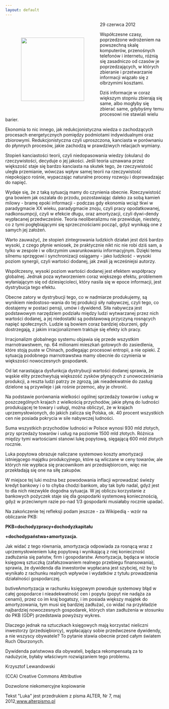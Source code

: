 ```yaml
---
layout: default
---
```

<img src="{{site.baseurl}}\articles\pictures\465.Ma2.jpg" align="left" hspace="50" vspace="50" width="200"><!--117-->
<p>29 czerwca 2012</p>
<p>Współczesne czasy, poprzedzone wdrożeniem na powszechną skalę komputerów, przenośnych telefonów i internetu, różnią się zasadniczo od czasów je poprzedzających, w których zbieranie i przetwarzanie informacji wiązało się z olbrzymimi kosztami.</p>
<p>Dziś informacje w coraz większym stopniu zbierają się same, albo mogłyby się zbierać same, gdybyśmy temu procesowi nie stawiali wielu barier.</p><p></p>
<p>Ekonomia to nic innego, jak redukcjonistyczna wiedza o zachodzących procesach energetycznych pomiędzy podmiotami indywidualnymi oraz zbiorowymi. Redukcjonistyczna czyli uproszczona, kanciasta w porównaniu do płynnych procesów, jakie zachodzą w prawdziwych relacjach wymiany.</p><p></p>
<p>Stopień kanciastości teorii, czyli niedopasowania wiedzy (okularu) do rzeczywistości, decyduje o jej jakości. Jeśli teoria uznawana przez większość staje się bardzo kanciasta na skutek tego, że rzeczywistość uległa przemianie, wówczas wpływ samej teorii na rzeczywistość niepokojąco rośnie, wypaczając naturalne procesy rozwoju i doprowadzając do napięć.</p><p></p>
<p>Wydaje się, że z taką sytuacją mamy do czynienia obecnie. Rzeczywistość gna bowiem jak oszalała do przodu, pozostawiając daleko za sobą kamień milowy - bramę epoki informacji - podczas gdy ekonomia wciąż tkwi w paradygmacie XX wieku, paradygmacie znoju, czyli pracy opodatkowanej, nadkonsumpcji, czyli w efekcie długu, oraz amortyzacji, czyli dywi-dendy wypłacanej przedwcześnie. Teoria neoliberalizmu nie przewiduje, niestety, co z tymi pogłębiającymi się sprzecznościami począć, gdyż wynikają one z samych jej założeń.</p><p></p>
<p>Warto zauważyć, że stopień zintegrowania ludzkich działań jest dziś bardzo wysoki, z czego płynie wniosek, że praktycznie nikt nic nie robi dziś sam, a tylko w zespole i w olbrzymim uwarunkowaniu informacyjnym. Dzięki temu silnemu sprzęgowi i synchronizacji osiągamy - jako ludzkość - wysoki poziom synergii, czyli wartości dodanej, jak zwali ją wcześniejsi autorzy.</p><p></p>
<p>Współczesny, wysoki poziom wartości dodanej jest efektem współpracy globalnej. Jednak poza wytworzeniem coraz większego efektu, problemem wyłaniającym się od dziesięcioleci, który nasila się w epoce informacji, jest dystrybucja tego efektu.</p><p></p>
<p>Obecne zatory w dystrybucji tego, co w nadmiarze produkujemy, są wynikiem niedostoso-wania do tej produkcji siły nabywczej, czyli tego, co dostajemy w postaci pensji, umów i dywidend. Siła nabywcza jest podstawowym narzędziem podziału między ludzi wytwarzanej przez nich wartości dodanej, a jej niedostatki są podstawową przyczyną rosnących napięć społecznych. Ludzie są bowiem coraz bardziej oburzeni, gdy dostrzegają, z jakim irracjonalizmem traktuje się efekty ich pracy.</p><p></p>
<p>Irracjonalizm globalnego systemu objawia się przede wszystkim marnotrawstwem, np. 64 milionami mieszkań gotowych do zasiedlenia, które stoją puste w Chinach, podlegając procesowi entropii, a nie opieki. Z sytuacją podobnego marnotrawstwa mamy obecnie do czynienia w większości nowoczesnych gospodarek.</p><p></p>
<p>Od lat narastająca dysfunkcja dystrybucji wartości dodanej sprawia, że wąskie elity przechwytują większość zysków płynących z unowocześniania produkcji, a reszta ludzi patrzy ze zgrozą, jak nieadekwatnie do zasług dzielone są przywileje i jak rośnie przemoc, aby je chronić.</p><p></p>
<p>Na podstawie porównania wielkości ogólnej sprzedaży towarów i usług w poszczególnych krajach z wielkością przychodów, jakie płyną do ludności produkującej te towary i usługi, można obliczyć, że w krajach uprzemysłowionych, do jakich zalicza się Polska, ok. 40 procent wszystkich cen nie posiada pokrycia w sile nabywczej ludności.</p><p></p>
<p>Suma wszystkich przychodów ludności w Polsce wynosi 930 mld złotych, przy sprzedaży towarów i usług na poziomie 1500 mld złotych. Różnica między tymi wartościami stanowi lukę popytową, sięgającą 600 mld złotych rocznie.</p><p></p>
<p>Luka popytowa obrazuje naliczane systemowo koszty amortyzacji istniejącego majątku produkcyjnego, które są wliczane w ceny towarów, ale których nie wypłaca się pracownikom ani przedsiębiorcom, więc nie przekładają się one na siłę zakupów.</p><p></p>
<p>W miejsce tej luki można bez powodowania inflacji wprowadzać świeży kredyt bankowy i o to chyba chodzi bankom, aby tak było nadal, gdyż jest to dla nich niezwykle dogodna sytuacja. W jej obliczu korzystanie z bankowych pożyczek staje się dla gospodarki systemową koniecznością, gdyż w przeciwnym razie po-nad 1/3 gospodarki musiałaby rocznie upadać.</p><p></p>
<p>Na zakończenie tej refleksji podam jeszcze - za Wikipedią - wzór na obliczanie PKB:</p>
<p><b>PKB=dochodyzpracy+dochodyzkapitału</b></p>
<p><b>+dochodypaństwa+amortyzacja.</b></p>
<p class="p3">Jak widać z tego równania, amortyzacja odpowiada za rosnącą wraz z uprzemysłowieniem lukę popytową i wynikającą z niej konieczność zadłużania się państw, firm i gospodarstw. Amortyzacja, będąca w istocie księgową sztuczką (zafałszowaniem realnego przebiegu finansowania), sprawia, że dywidenda dla inwestorów wypłacana jest szybciej, niż by to wynikało z rachunku realnych wpływów i wydatków z tytułu prowadzenia działalności gospodarczej.</p>
<p>butiveAmortyzacja w rachunku księgowym powoduje systemowy błąd w całej gospodarce i nieadekwatność cen i popytu (popyt nie nadąża za cenami), przez co im kraj bogatszy, i im posiada większy majątek do amortyzowania, tym musi się bardziej zadłużać, co widać na przykładzie najbardziej nowoczesnych gospodarek, których stan zadłużenia w stosunku do PKB (GDP) przedstawia powyższy wykres.</p><p></p>
<p>Dlaczego jednak na sztuczkach księgowych mają korzystać nieliczni inwestorzy (przedsiębiorcy), wypłacający sobie przedwczesne dywidendy, a nie wszyscy obywatele? To pytanie stawia obecnie przed całym światem Ruch Oburzonych.</p><p></p>
<p>Dywidenda państwowa dla obywateli, będąca rekompensatą za to nadużycie, byłaby właściwym rozwiązaniem tego problemu.</p><p></p>
<p>Krzysztof Lewandowski</p>
<p>(CCA) Creative Commons Attributive</p>
<p>Dozwolone niekomercyjne kopiowanie</p>
<p>Tekst "Luka" jest przedrukiem z pisma ALTER, Nr 7, maj 2012,<a href="http://www.alterpismo.pl/" title="Pismo ALTER" target="">www.alterpismo.pl</a></p>